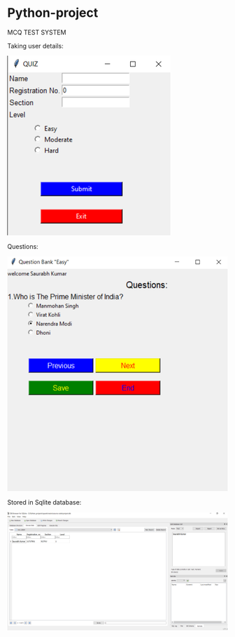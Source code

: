 # Python-project
MCQ TEST SYSTEM

Taking user details:

![](img1.png)

Questions:

![](img2.png)

Stored in Sqlite database:

![](img3.png)
